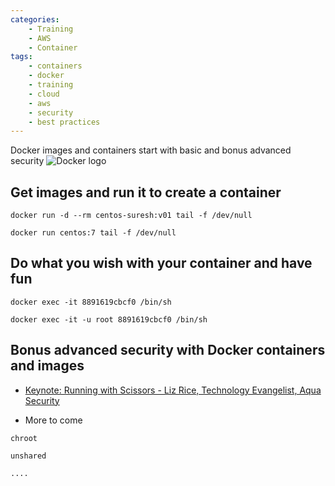 ```yaml
---
categories:
    - Training
    - AWS
    - Container
tags:
    - containers
    - docker
    - training
    - cloud
    - aws
    - security
    - best practices
---
```


Docker images and containers start with basic and bonus advanced security
![Docker logo](https://www.docker.com/sites/default/files/d8/2019-07/vertical-logo-monochromatic.png)

## Get images and run it to create a container

    docker run -d --rm centos-suresh:v01 tail -f /dev/null

    docker run centos:7 tail -f /dev/null

## Do what you wish with your container and have fun

    docker exec -it 8891619cbcf0 /bin/sh

    docker exec -it -u root 8891619cbcf0 /bin/sh

## Bonus advanced security with Docker containers and images

- [Keynote: Running with Scissors - Liz Rice, Technology Evangelist, Aqua Security](https://youtu.be/ltrV-Qmh3oY)

- More to come

`chroot`

`unshared`

`....`